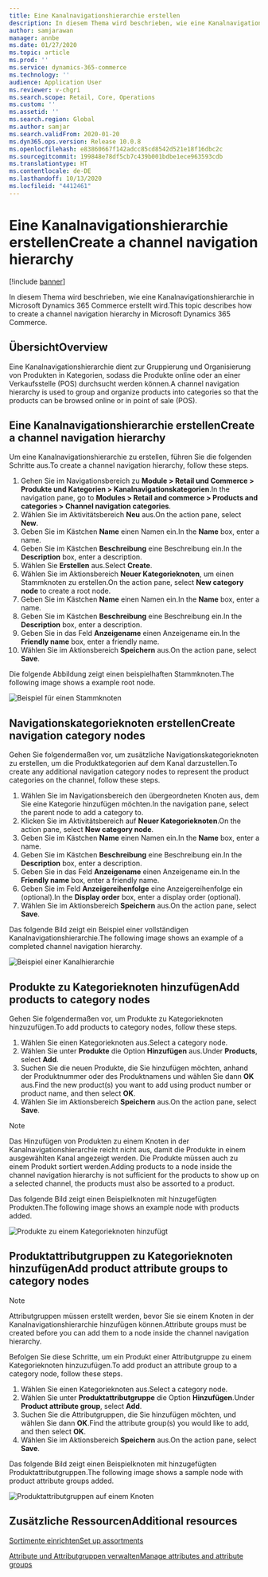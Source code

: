 ```yaml
---
title: Eine Kanalnavigationshierarchie erstellen
description: In diesem Thema wird beschrieben, wie eine Kanalnavigationshierarchie in Microsoft Dynamics 365 Commerce erstellt wird.
author: samjarawan
manager: annbe
ms.date: 01/27/2020
ms.topic: article
ms.prod: ''
ms.service: dynamics-365-commerce
ms.technology: ''
audience: Application User
ms.reviewer: v-chgri
ms.search.scope: Retail, Core, Operations
ms.custom: ''
ms.assetid: ''
ms.search.region: Global
ms.author: samjar
ms.search.validFrom: 2020-01-20
ms.dyn365.ops.version: Release 10.0.8
ms.openlocfilehash: e83860667f142adcc85cd8542d521e18f16dbc2c
ms.sourcegitcommit: 199848e78df5cb7c439b001bdbe1ece963593cdb
ms.translationtype: HT
ms.contentlocale: de-DE
ms.lasthandoff: 10/13/2020
ms.locfileid: "4412461"
---
```

# <a name="create-a-channel-navigation-hierarchy"></a><span data-ttu-id="b4830-103">Eine Kanalnavigationshierarchie erstellen</span><span class="sxs-lookup"><span data-stu-id="b4830-103">Create a channel navigation hierarchy</span></span>


[!include [banner](includes/banner.md)]

<span data-ttu-id="b4830-104">In diesem Thema wird beschrieben, wie eine Kanalnavigationshierarchie in Microsoft Dynamics 365 Commerce erstellt wird.</span><span class="sxs-lookup"><span data-stu-id="b4830-104">This topic describes how to create a channel navigation hierarchy in Microsoft Dynamics 365 Commerce.</span></span>

## <a name="overview"></a><span data-ttu-id="b4830-105">Übersicht</span><span class="sxs-lookup"><span data-stu-id="b4830-105">Overview</span></span>

<span data-ttu-id="b4830-106">Eine Kanalnavigationshierarchie dient zur Gruppierung und Organisierung von Produkten in Kategorien, sodass die Produkte online oder an einer Verkaufsstelle (POS) durchsucht werden können.</span><span class="sxs-lookup"><span data-stu-id="b4830-106">A channel navigation hierarchy is used to group and organize products into categories so that the products can be browsed online or in point of sale (POS).</span></span>

## <a name="create-a-channel-navigation-hierarchy"></a><span data-ttu-id="b4830-107">Eine Kanalnavigationshierarchie erstellen</span><span class="sxs-lookup"><span data-stu-id="b4830-107">Create a channel navigation hierarchy</span></span>

<span data-ttu-id="b4830-108">Um eine Kanalnavigationshierarchie zu erstellen, führen Sie die folgenden Schritte aus.</span><span class="sxs-lookup"><span data-stu-id="b4830-108">To create a channel navigation hierarchy, follow these steps.</span></span>

1. <span data-ttu-id="b4830-109">Gehen Sie im Navigationsbereich zu **Module \> Retail und Commerce \> Produkte und Kategorien \> Kanalnavigationskategorien**.</span><span class="sxs-lookup"><span data-stu-id="b4830-109">In the navigation pane, go to **Modules \> Retail and commerce \> Products and categories \> Channel navigation categories**.</span></span>
1. <span data-ttu-id="b4830-110">Wählen Sie im Aktivitätsbereich **Neu** aus.</span><span class="sxs-lookup"><span data-stu-id="b4830-110">On the action pane, select **New**.</span></span>
1. <span data-ttu-id="b4830-111">Geben Sie im Kästchen **Name** einen Namen ein.</span><span class="sxs-lookup"><span data-stu-id="b4830-111">In the **Name** box, enter a name.</span></span>
1. <span data-ttu-id="b4830-112">Geben Sie im Kästchen **Beschreibung** eine Beschreibung ein.</span><span class="sxs-lookup"><span data-stu-id="b4830-112">In the **Description** box, enter a description.</span></span>
1. <span data-ttu-id="b4830-113">Wählen Sie **Erstellen** aus.</span><span class="sxs-lookup"><span data-stu-id="b4830-113">Select **Create**.</span></span>
1. <span data-ttu-id="b4830-114">Wählen Sie im Aktionsbereich **Neuer Kategorieknoten**, um einen Stammknoten zu erstellen.</span><span class="sxs-lookup"><span data-stu-id="b4830-114">On the action pane, select **New category node** to create a root node.</span></span>
1. <span data-ttu-id="b4830-115">Geben Sie im Kästchen **Name** einen Namen ein.</span><span class="sxs-lookup"><span data-stu-id="b4830-115">In the **Name** box, enter a name.</span></span>
1. <span data-ttu-id="b4830-116">Geben Sie im Kästchen **Beschreibung** eine Beschreibung ein.</span><span class="sxs-lookup"><span data-stu-id="b4830-116">In the **Description** box, enter a description.</span></span>
1. <span data-ttu-id="b4830-117">Geben Sie in das Feld **Anzeigename** einen Anzeigename ein.</span><span class="sxs-lookup"><span data-stu-id="b4830-117">In the **Friendly name** box, enter a friendly name.</span></span>
1. <span data-ttu-id="b4830-118">Wählen Sie im Aktionsbereich **Speichern** aus.</span><span class="sxs-lookup"><span data-stu-id="b4830-118">On the action pane, select **Save**.</span></span>

<span data-ttu-id="b4830-119">Die folgende Abbildung zeigt einen beispielhaften Stammknoten.</span><span class="sxs-lookup"><span data-stu-id="b4830-119">The following image shows a example root node.</span></span>

![Beispiel für einen Stammknoten](media/create-channel-hierarchy-1.png)

## <a name="create-navigation-category-nodes"></a><span data-ttu-id="b4830-121">Navigationskategorieknoten erstellen</span><span class="sxs-lookup"><span data-stu-id="b4830-121">Create navigation category nodes</span></span>

<span data-ttu-id="b4830-122">Gehen Sie folgendermaßen vor, um zusätzliche Navigationskategorieknoten zu erstellen, um die Produktkategorien auf dem Kanal darzustellen.</span><span class="sxs-lookup"><span data-stu-id="b4830-122">To create any additional navigation category nodes to represent the product categories on the channel, follow these steps.</span></span>

1. <span data-ttu-id="b4830-123">Wählen Sie im Navigationsbereich den übergeordneten Knoten aus, dem Sie eine Kategorie hinzufügen möchten.</span><span class="sxs-lookup"><span data-stu-id="b4830-123">In the navigation pane, select the parent node to add a category to.</span></span>
1. <span data-ttu-id="b4830-124">Klicken Sie im Aktivitätsbereich auf **Neuer Kategorieknoten**.</span><span class="sxs-lookup"><span data-stu-id="b4830-124">On the action pane, select **New category node**.</span></span>
1. <span data-ttu-id="b4830-125">Geben Sie im Kästchen **Name** einen Namen ein.</span><span class="sxs-lookup"><span data-stu-id="b4830-125">In the **Name** box, enter a name.</span></span>
1. <span data-ttu-id="b4830-126">Geben Sie im Kästchen **Beschreibung** eine Beschreibung ein.</span><span class="sxs-lookup"><span data-stu-id="b4830-126">In the **Description** box, enter a description.</span></span>
1. <span data-ttu-id="b4830-127">Geben Sie in das Feld **Anzeigename** einen Anzeigename ein.</span><span class="sxs-lookup"><span data-stu-id="b4830-127">In the **Friendly name** box, enter a friendly name.</span></span>
1. <span data-ttu-id="b4830-128">Geben Sie im Feld **Anzeigereihenfolge** eine Anzeigereihenfolge ein (optional).</span><span class="sxs-lookup"><span data-stu-id="b4830-128">In the **Display order** box, enter a display order (optional).</span></span>
1. <span data-ttu-id="b4830-129">Wählen Sie im Aktionsbereich **Speichern** aus.</span><span class="sxs-lookup"><span data-stu-id="b4830-129">On the action pane, select **Save**.</span></span>

<span data-ttu-id="b4830-130">Das folgende Bild zeigt ein Beispiel einer vollständigen Kanalnavigationshierarchie.</span><span class="sxs-lookup"><span data-stu-id="b4830-130">The following image shows an example of a completed channel navigation hierarchy.</span></span>

![Beispiel einer Kanalhierarchie](media/create-channel-hierarchy-2.png)

## <a name="add-products-to-category-nodes"></a><span data-ttu-id="b4830-132">Produkte zu Kategorieknoten hinzufügen</span><span class="sxs-lookup"><span data-stu-id="b4830-132">Add products to category nodes</span></span>

<span data-ttu-id="b4830-133">Gehen Sie folgendermaßen vor, um Produkte zu Kategorieknoten hinzuzufügen.</span><span class="sxs-lookup"><span data-stu-id="b4830-133">To add products to category nodes, follow these steps.</span></span>

1. <span data-ttu-id="b4830-134">Wählen Sie einen Kategorieknoten aus.</span><span class="sxs-lookup"><span data-stu-id="b4830-134">Select a category node.</span></span>
1. <span data-ttu-id="b4830-135">Wählen Sie unter **Produkte** die Option **Hinzufügen** aus.</span><span class="sxs-lookup"><span data-stu-id="b4830-135">Under **Products**, select **Add**.</span></span>
1. <span data-ttu-id="b4830-136">Suchen Sie die neuen Produkte, die Sie hinzufügen möchten, anhand der Produktnummer oder des Produktnamens und wählen Sie dann **OK** aus.</span><span class="sxs-lookup"><span data-stu-id="b4830-136">Find the new product(s) you want to add using product number or product name, and then select **OK**.</span></span>
1. <span data-ttu-id="b4830-137">Wählen Sie im Aktionsbereich **Speichern** aus.</span><span class="sxs-lookup"><span data-stu-id="b4830-137">On the action pane, select **Save**.</span></span>

> [!NOTE]
> <span data-ttu-id="b4830-138">Das Hinzufügen von Produkten zu einem Knoten in der Kanalnavigationshierarchie reicht nicht aus, damit die Produkte in einem ausgewählten Kanal angezeigt werden. Die Produkte müssen auch zu einem Produkt sortiert werden.</span><span class="sxs-lookup"><span data-stu-id="b4830-138">Adding products to a node inside the channel navigation hierarchy is not sufficient for the products to show up on a selected channel, the products must also be assorted to a product.</span></span>

<span data-ttu-id="b4830-139">Das folgende Bild zeigt einen Beispielknoten mit hinzugefügten Produkten.</span><span class="sxs-lookup"><span data-stu-id="b4830-139">The following image shows an example node with products added.</span></span>

![Produkte zu einem Kategorieknoten hinzufügt](media/create-channel-hierarchy-3.png)

## <a name="add-product-attribute-groups-to-category-nodes"></a><span data-ttu-id="b4830-141">Produktattributgruppen zu Kategorieknoten hinzufügen</span><span class="sxs-lookup"><span data-stu-id="b4830-141">Add product attribute groups to category nodes</span></span>

> [!NOTE]
> <span data-ttu-id="b4830-142">Attributgruppen müssen erstellt werden, bevor Sie sie einem Knoten in der Kanalnavigationshierarchie hinzufügen können.</span><span class="sxs-lookup"><span data-stu-id="b4830-142">Attribute groups must be created before you can add them to a node inside the channel navigation hierarchy.</span></span>

<span data-ttu-id="b4830-143">Befolgen Sie diese Schritte, um ein Produkt einer Attributgruppe zu einem Kategorieknoten hinzuzufügen.</span><span class="sxs-lookup"><span data-stu-id="b4830-143">To add product an attribute group to a category node, follow these steps.</span></span>

1. <span data-ttu-id="b4830-144">Wählen Sie einen Kategorieknoten aus.</span><span class="sxs-lookup"><span data-stu-id="b4830-144">Select a category node.</span></span>
1. <span data-ttu-id="b4830-145">Wählen Sie unter **Produktattributgruppe** die Option **Hinzufügen**.</span><span class="sxs-lookup"><span data-stu-id="b4830-145">Under **Product attribute group**, select **Add**.</span></span>
1. <span data-ttu-id="b4830-146">Suchen Sie die Attributgruppen, die Sie hinzufügen möchten, und wählen Sie dann **OK**.</span><span class="sxs-lookup"><span data-stu-id="b4830-146">Find the attribute group(s) you would like to add, and then select **OK**.</span></span>
1. <span data-ttu-id="b4830-147">Wählen Sie im Aktionsbereich **Speichern** aus.</span><span class="sxs-lookup"><span data-stu-id="b4830-147">On the action pane, select **Save**.</span></span>

<span data-ttu-id="b4830-148">Das folgende Bild zeigt einen Beispielknoten mit hinzugefügten Produktattributgruppen.</span><span class="sxs-lookup"><span data-stu-id="b4830-148">The following image shows a sample node with product attribute groups added.</span></span>

![Produktattributgruppen auf einem Knoten](media/create-channel-hierarchy-4.png)

## <a name="additional-resources"></a><span data-ttu-id="b4830-150">Zusätzliche Ressourcen</span><span class="sxs-lookup"><span data-stu-id="b4830-150">Additional resources</span></span>

[<span data-ttu-id="b4830-151">Sortimente einrichten</span><span class="sxs-lookup"><span data-stu-id="b4830-151">Set up assortments</span></span>](set-up-assortments.md)

[<span data-ttu-id="b4830-152">Attribute und Attributgruppen verwalten</span><span class="sxs-lookup"><span data-stu-id="b4830-152">Manage attributes and attribute groups</span></span>](attribute-attributegroups-lifecycle.md)
